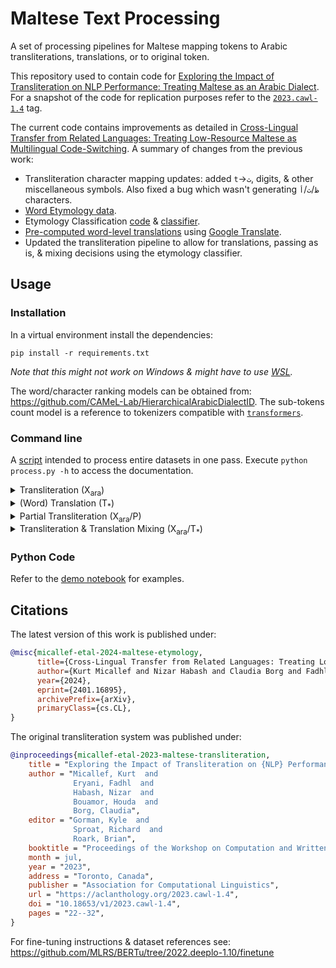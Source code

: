 # Maltese Text Processing

A set of processing pipelines for Maltese mapping tokens to Arabic transliterations, translations, or to original token.

This repository used to contain code for [Exploring the Impact of Transliteration on NLP Performance: Treating Maltese as an Arabic Dialect](https://aclanthology.org/2023.cawl-1.4/).
For a snapshot of the code for replication purposes refer to the [`2023.cawl-1.4`](https://github.com/MLRS/malti/tree/2023.cawl-1.4) tag.

The current code contains improvements as detailed in [Cross-Lingual Transfer from Related Languages: Treating Low-Resource Maltese as Multilingual Code-Switching](https://arxiv.org/abs/2401.16895).
A summary of changes from the previous work:
- Transliteration character mapping updates: added `t`→`ث`, digits, & other miscellaneous symbols.
  Also fixed a bug which wasn't generating `ظ`/`ث`/`أ` characters.
- [Word Etymology data](src/etymology_data/annotations.tsv).
- Etymology Classification [code](src/etymology_classification.py) & [classifier](src/etymology_data/model.pickle).
- [Pre-computed word-level translations](src/translations) using [Google Translate](https://translate.google.com/).
- Updated the transliteration pipeline to allow for translations, passing as is, & mixing decisions using the etymology classifier.

## Usage

### Installation

In a virtual environment install the dependencies:

```shell
pip install -r requirements.txt
```

_Note that this might not work on Windows & might have to use [WSL](https://learn.microsoft.com/en-us/windows/wsl/)._

The word/character ranking models can be obtained from: https://github.com/CAMeL-Lab/HierarchicalArabicDialectID.
The sub-tokens count model is a reference to tokenizers compatible with [`transformers`](https://github.com/huggingface/transformers).

### Command line

A [script](src/process.py) intended to process entire datasets in one pass.
Execute `python process.py -h` to access the documentation.

<details>
<summary>Transliteration (X<sub>ara</sub>)</summary>

To perform transliteration, specify the `transliterate` parameter as well as any other additional parameters:

```shell
python process.py ${dataset} ${INPUT_PATH} ${OUTPUT_PATH} \
  --transliterate \
  --rankers word_model_score character_model_score \
  --ranker_models "../models/aggregated_country/lm/word/tn-maghreb.arpa" "../models/aggregated_country/lm/char/tn-maghreb.arpa" \
  --token_mappings mappings/small_closed_class.map mappings/additional_closed_class.map
```

This performs the T<sub>ara</sub> pipeline, which is transliteration using the full token mappings & the non-deterministic character mappings with Tunisian word model score ranking.
Refer to [transliterate.sh](src/transliterate.sh) which transliterates a given dataset in all configurations from [Exploring the Impact of Transliteration on NLP Performance: Treating Maltese as an Arabic Dialect](https://aclanthology.org/2023.cawl-1.4/).
</details>

<details>
<summary>(Word) Translation (T<sub>*</sub>)</summary>

To perform word-level translation, specify the `translate` parameter.
For instance, to apply the T<sub>en</sub> pipeline (English translation):

```shell
python process.py ${dataset} ${INPUT_PATH} ${OUTPUT_PATH} \
  --translate \
  --translation_system "mt-en"
```

where `translation_system` corresponds to one of the [translation files](src/translations).
</details>

<details>
<summary>Partial Transliteration (X<sub>ara</sub>/P)</summary>

When specifying etymology tags with the `transliterate`/`translate` parameter, partial transliteration/translation is performed.
This uses an `etymology_model` to predict the etymology of the word before applying the action specified.
A "pass" (leaving the token as is) is performed for any token with an etymology tag unspecified in these parameters.

```shell
python process.py ${dataset} ${INPUT_PATH} ${OUTPUT_PATH} \
  --etymology_model="etymology_data/model.pickle" \
  --transliterate "Arabic" \
  --rankers word_model_score character_model_score \
  --ranker_models "../models/aggregated_country/lm/word/tn-maghreb.arpa" "../models/aggregated_country/lm/char/tn-maghreb.arpa" \
  --token_mappings mappings/small_closed_class.map mappings/additional_closed_class.map
```
</details>

<details>
<summary>Transliteration & Translation Mixing (X<sub>ara</sub>/T<sub>*</sub>)</summary>

Specify the etymology tags (corresponding to those predicted by the `etymology_model`) with the `transliterate` & `translate` parameters, mixes transliteration with translation at the token level.
For instance, to apply the X<sub>ara</sub>/T<sub>eng</sub> pipeline:

```shell
python process.py ${dataset} ${INPUT_PATH} ${OUTPUT_PATH} \
  --etymology_model="etymology_data/model.pickle" \
  --transliterate "Arabic" \
  --translate "Non-Arabic" "Name" \
  --rankers word_model_score character_model_score \
  --ranker_models "../models/aggregated_country/lm/word/tn-maghreb.arpa" "../models/aggregated_country/lm/char/tn-maghreb.arpa" \
  --token_mappings mappings/small_closed_class.map mappings/additional_closed_class.map \
  --translation_system "mt-en"
```

Multiple translation systems can also be specified, for each etymology tag specified in the `translate` argument.
For instance, to apply the X<sub>ara</sub>/T<sub>ara</sub> pipeline:

```shell
python process.py ${dataset} ${INPUT_PATH} ${OUTPUT_PATH} \
  --etymology_model="etymology_data/model.pickle" \
  --transliterate "Arabic" "Symbol" \
  --translate "Non-Arabic" "Code-Switching" "Name" \
  --rankers word_model_score character_model_score \
  --ranker_models "../models/aggregated_country/lm/word/tn-maghreb.arpa" "../models/aggregated_country/lm/char/tn-maghreb.arpa" \
  --token_mappings mappings/small_closed_class.map mappings/additional_closed_class.map \
  --translation_system "mt-ar" "en-ar" "mt-ar"
```
</details>

### Python Code

Refer to the [demo notebook](src/demo.ipynb) for examples.

## Citations

The latest version of this work is published under:
```bibtex
@misc{micallef-etal-2024-maltese-etymology,
      title={Cross-Lingual Transfer from Related Languages: Treating Low-Resource {M}altese as Multilingual Code-Switching}, 
      author={Kurt Micallef and Nizar Habash and Claudia Borg and Fadhl Eryani and Houda Bouamor},
      year={2024},
      eprint={2401.16895},
      archivePrefix={arXiv},
      primaryClass={cs.CL},
}
```

The original transliteration system was published under:
```bibtex
@inproceedings{micallef-etal-2023-maltese-transliteration,
    title = "Exploring the Impact of Transliteration on {NLP} Performance: Treating {M}altese as an {A}rabic Dialect",
    author = "Micallef, Kurt  and
              Eryani, Fadhl  and
              Habash, Nizar  and
              Bouamor, Houda  and
              Borg, Claudia",
    editor = "Gorman, Kyle  and
              Sproat, Richard  and
              Roark, Brian",
    booktitle = "Proceedings of the Workshop on Computation and Written Language (CAWL 2023)",
    month = jul,
    year = "2023",
    address = "Toronto, Canada",
    publisher = "Association for Computational Linguistics",
    url = "https://aclanthology.org/2023.cawl-1.4",
    doi = "10.18653/v1/2023.cawl-1.4",
    pages = "22--32",
}
```

For fine-tuning instructions & dataset references see: https://github.com/MLRS/BERTu/tree/2022.deeplo-1.10/finetune
